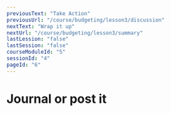 ```yaml
---
previousText: "Take Action"
previousUrl: "/course/budgeting/lesson3/discussion"
nextText: "Wrap it up"
nextUrl: "/course/budgeting/lesson3/summary"
lastLession: "false"
lastSession: "false"
courseModuleId: "5"
sessionId: "4"
pageId: "6"
---
```



# Journal or post it